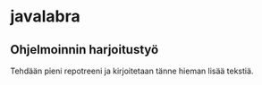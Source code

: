 ﻿javalabra
=========

Ohjelmoinnin harjoitustyö
----
Tehdään pieni repotreeni ja kirjoitetaan tänne hieman lisää tekstiä.